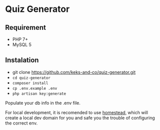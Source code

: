 # Quiz Generator

## Requirement

* PHP 7+
* MySQL 5

## Instalation

* git clone https://github.com/keks-and-co/quiz-generator.git
* `cd quiz-generator`
* `composer install`
* `cp .env.example .env`
* `php artisan key:generate`

Populate your db info in the .env file.

For local development, it is recomended to use [homestead](https://laravel.com/docs/5.5/homestead), which will create a local dev domain for you and safe you the trouble of configuring the correct env.
